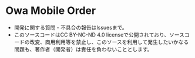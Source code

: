 # Owa Mobile Order
- 開発に関する質問・不具合の報告はIssuesまで。
- このソースコードはCC BY-NC-ND 4.0 licenseで公開されており、ソースコードの改変、商用利用等を禁止し、このソースを利用して発生したいかなる問題も、著作者（開発者）は責任を負わないこととします。
